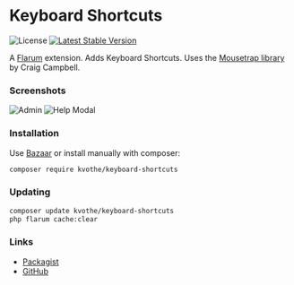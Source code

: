 # Keyboard Shortcuts

![License](https://img.shields.io/badge/license-MIT-blue.svg) [![Latest Stable Version](https://img.shields.io/packagist/v/kvothe/keyboard-shortcuts.svg)](https://packagist.org/packages/kvothe/keyboard-shortcuts)

A [Flarum](http://flarum.org) extension. Adds Keyboard Shortcuts. Uses the [Mousetrap library](https://github.com/ccampbell/mousetrap) by Craig Campbell.

### Screenshots

![Admin](https://i.imgur.com/IGtAFiY.png)
![Help Modal](https://i.imgur.com/W7Tsx9s.png)

### Installation

Use [Bazaar](https://discuss.flarum.org/d/5151-flagrow-bazaar-the-extension-marketplace) or install manually with composer:

```sh
composer require kvothe/keyboard-shortcuts
```

### Updating

```sh
composer update kvothe/keyboard-shortcuts
php flarum cache:clear
```

### Links

- [Packagist](https://packagist.org/packages/kvothe/keyboard-shortcuts)
- [GitHub](https://github.com/oaklinq/flarum-ext-keyboard-shortcuts)